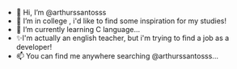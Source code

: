 - 👋 Hi, I’m @arthurssantosss
- 👀 I’m in college , i'd like to find some inspiration for my studies!
- 🌱 I’m currently learning C language...
- ✨I'm actually an english teacher, but i'm trying to find a job as a developer!
- 📫 You can find me anywhere searching @arthurssantosss...
